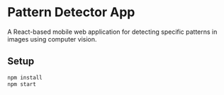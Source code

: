 # Pattern Detector App

A React-based mobile web application for detecting specific patterns in images using computer vision.

## Setup

```bash
npm install
npm start
```
